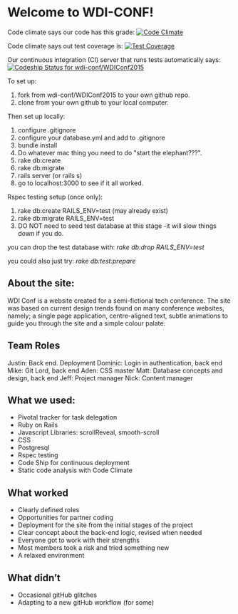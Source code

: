 Welcome to WDI-CONF!
====================

Code climate says our code has this grade: [![Code Climate](https://codeclimate.com/repos/55541b8ae30ba016b90111bd/badges/8f997a923138bd9bfdbe/gpa.svg)](https://codeclimate.com/repos/55541b8ae30ba016b90111bd/feed)

Code climate says out test coverage is: [![Test Coverage](https://codeclimate.com/repos/55541b8ae30ba016b90111bd/badges/8f997a923138bd9bfdbe/coverage.svg)](https://codeclimate.com/repos/55541b8ae30ba016b90111bd/coverage)

Our continuous integration (CI) server that runs tests automatically says: [ ![Codeship Status for wdi-conf/WDIConf2015](https://codeship.com/projects/d6e13420-dc1b-0132-d98c-1e3fe125131b/status?branch=master)](https://codeship.com/projects/79879)

To set up:

1. fork from wdi-conf/WDIConf2015 to your own github repo.
2. clone from your own github to your local computer.

Then set up locally:

1. configure .gitignore
2. configure your database.yml and add to .gitignore
3. bundle install
4. Do whatever mac thing you need to do "start the elephant???".
5. rake db:create
6. rake db:migrate
7. rails server (or rails s)
8. go to localhost:3000 to see if it all worked.

Rspec testing setup (once only):

1. rake db:create RAILS_ENV=test  (may already exist)
2. rake db:migrate RAILS_ENV=test
3. DO NOT need to seed test database at this stage -it will slow things down if you do.

you can drop the test database with: *rake db:drop RAILS_ENV=test*

you could also just try:
*rake db:test:prepare*


## About the site:
WDI Conf is a website created for a semi-fictional tech conference. The site was based on current design trends found on many conference websites, namely; a single page application, centre-aligned text, subtle animations to guide you through the site and a simple colour palate.

## Team Roles
Justin: Back end. Deployment
Dominic: Login in authentication, back end
Mike: Git Lord, back end
Aden: CSS master
Matt: Database concepts and design, back end
Jeff: Project manager
Nick: Content manager

## What we used:
- Pivotal tracker for task delegation
- Ruby on Rails
- Javascript Libraries: scrollReveal, smooth-scroll
- CSS
- Postgresql
- Rspec testing
- Code Ship for continuous deployment
- Static code analysis with Code Climate

## What worked 
- Clearly defined roles 
- Opportunities for partner coding
- Deployment for the site from the initial stages of the project
- Clear concept about the back-end logic, revised when needed
- Everyone got to work with their strengths
- Most members took a risk and tried something new
- A relaxed environment

## What didn’t
- Occasional gitHub glitches
- Adapting to a new gitHub workflow (for some)






